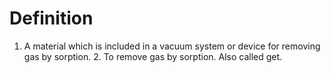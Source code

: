 # Definition

1.  A material which is included in a vacuum system or device for
    removing gas by sorption. 2. To remove gas by sorption. Also called
    get.
